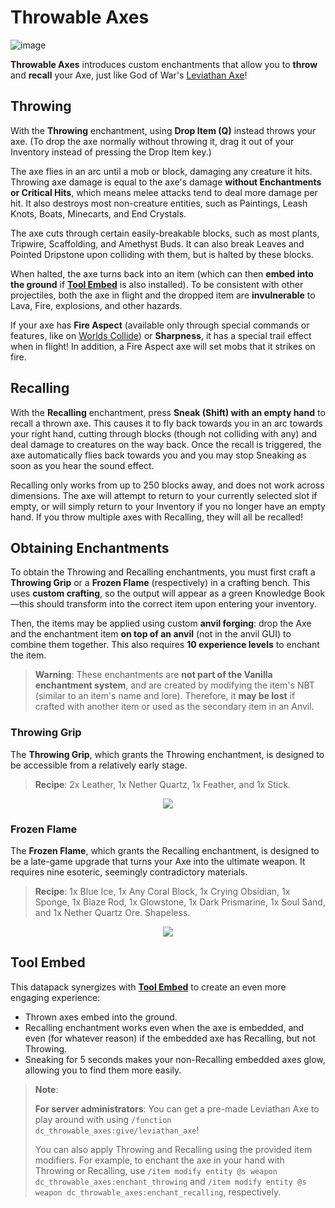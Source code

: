 # Throwable Axes

![image](https://user-images.githubusercontent.com/11655960/230739777-56996002-38af-438a-8fdb-ca1b5fafc410.png)

**Throwable Axes** introduces custom enchantments that allow you to **throw** and **recall** your Axe, just like God of War's [Leviathan Axe](https://godofwar.fandom.com/wiki/Leviathan_Axe)!

## Throwing

With the **Throwing** enchantment, using **Drop Item (Q)** instead throws your axe. (To drop the axe normally without throwing it, drag it out of your Inventory instead of pressing the Drop Item key.)

The axe flies in an arc until a mob or block, damaging any creature it hits. Throwing axe damage is equal to the axe's damage **without Enchantments or Critical Hits**, which means melee attacks tend to deal more damage per hit. It also destroys most non-creature entities, such as Paintings, Leash Knots, Boats, Minecarts, and End Crystals.

The axe cuts through certain easily-breakable blocks, such as most plants, Tripwire, Scaffolding, and Amethyst Buds. It can also break Leaves and Pointed Dripstone upon colliding with them, but is halted by these blocks.

When halted, the axe turns back into an item (which can then **embed into the ground** if **[Tool Embed](#tool-embed)** is also installed). To be consistent with other projectiles, both the axe in flight and the dropped item are **invulnerable** to Lava, Fire, explosions, and other hazards.

If your axe has **Fire Aspect** (available only through special commands or features, like on [Worlds Collide](https://github.com/Drakonkinst/DrakonsDatapacks/wiki/Worlds-Collide)) or **Sharpness**, it has a special trail effect when in flight! In addition, a Fire Aspect axe will set mobs that it strikes on fire.

## Recalling

With the **Recalling** enchantment, press **Sneak (Shift) with an empty hand** to recall a thrown axe. This causes it to fly back towards you in an arc towards your right hand, cutting through blocks (though not colliding with any) and deal damage to creatures on the way back. Once the recall is triggered, the axe automatically flies back towards you and you may stop Sneaking as soon as you hear the sound effect.

Recalling only works from up to 250 blocks away, and does not work across dimensions. The axe will attempt to return to your currently selected slot if empty, or will simply return to your Inventory if you no longer have an empty hand. If you throw multiple axes with Recalling, they will all be recalled!

## Obtaining Enchantments

To obtain the Throwing and Recalling enchantments, you must first craft a **Throwing Grip** or a **Frozen Flame** (respectively) in a crafting bench. This uses **custom crafting**, so the output will appear as a green Knowledge Book—this should transform into the correct item upon entering your inventory.

Then, the items may be applied using custom **anvil forging**: drop the Axe and the enchantment item **on top of an anvil** (not in the anvil GUI) to combine them together. This also requires **10 experience levels** to enchant the item.

> **Warning**: These enchantments are **not part of the Vanilla enchantment system**, and are created by modifying the item's NBT (similar to an item's name and lore). Therefore, it **may be lost** if crafted with another item or used as the secondary item in an Anvil.

### Throwing Grip

The **Throwing Grip**, which grants the Throwing enchantment, is designed to be accessible from a relatively early stage.

> **Recipe**: 2x Leather, 1x Nether Quartz, 1x Feather, and 1x Stick.

<p align="center">
  <img src="https://user-images.githubusercontent.com/11655960/230741369-167794cb-f1a5-4a05-8f57-fe0c350185a4.png">
</p>

### Frozen Flame

The **Frozen Flame**, which grants the Recalling enchantment, is designed to be a late-game upgrade that turns your Axe into the ultimate weapon. It requires nine esoteric, seemingly contradictory materials.

> **Recipe**: 1x Blue Ice, 1x Any Coral Block, 1x Crying Obsidian, 1x Sponge, 1x Blaze Rod, 1x Glowstone, 1x Dark Prismarine, 1x Soul Sand, and 1x Nether Quartz Ore. Shapeless.

<p align="center">
  <img src="https://user-images.githubusercontent.com/11655960/230741590-2232abd6-a0ab-450e-b54a-917442aac467.png">
</p>

## Tool Embed

This datapack synergizes with **[Tool Embed](https://github.com/Drakonkinst/DrakonsDatapacks/tree/master/datapacks/dc_tool_embed)** to create an even more engaging experience:

* Thrown axes embed into the ground.
* Recalling enchantment works even when the axe is embedded, and even (for whatever reason) if the embedded axe has Recalling, but not Throwing.
* Sneaking for 5 seconds makes your non-Recalling embedded axes glow, allowing you to find them more easily.

> **Note**:
>
> **For server administrators**: You can get a pre-made Leviathan Axe to play around with using `/function dc_throwable_axes:give/leviathan_axe`!
>
> You can also apply Throwing and Recalling using the provided item modifiers. For example, to enchant the axe in your hand with Throwing or Recalling, use `/item modify entity @s weapon dc_throwable_axes:enchant_throwing` and  `/item modify entity @s weapon dc_throwable_axes:enchant_recalling`, respectively.
